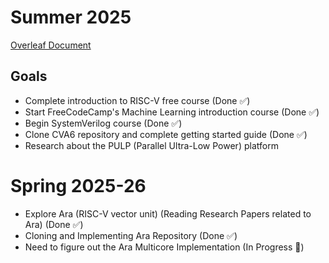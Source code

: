# Summer 2025
[Overleaf Document](https://www.overleaf.com/project/681f24568735d0ac2f85d6eb)

## Goals
- Complete introduction to RISC-V free course (Done ✅)
- Start FreeCodeCamp's Machine Learning introduction course (Done ✅)
- Begin SystemVerilog course (Done ✅)
- Clone CVA6 repository and complete getting started guide (Done ✅)
- Research about the PULP (Parallel Ultra-Low Power) platform

# Spring 2025-26
- Explore Ara (RISC-V vector unit) (Reading Research Papers related to Ara) (Done ✅)
- Cloning and Implementing Ara Repository (Done ✅)
- Need to figure out the Ara Multicore Implementation (In Progress 🔄)
